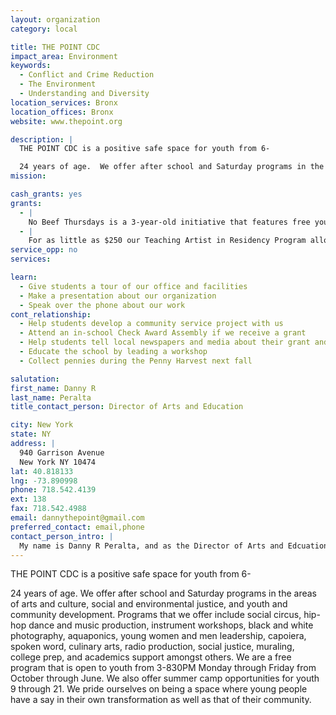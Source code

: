 ```yaml
---
layout: organization
category: local

title: THE POINT CDC
impact_area: Environment
keywords: 
  - Conflict and Crime Reduction
  - The Environment
  - Understanding and Diversity
location_services: Bronx
location_offices: Bronx
website: www.thepoint.org

description: |
  THE POINT CDC is a positive safe space for youth from 6-

  24 years of age.  We offer after school and Saturday programs in the areas of arts and culture, social and environmental justice, and youth and community development.  Programs that we offer include social circus, hip-hop dance and music production, instrument workshops, black and white photography, aquaponics, young women and men leadership, capoiera, spoken word, culinary arts, radio production, social justice, muraling, college prep, and academics support amongst others.  We are a free program that is open to youth from 3-830PM Monday through Friday from October through June.  We also offer summer camp opportunities for youth 9 through 21.  We pride ourselves on being a space where young people have a say in their own transformation as well as that of their community.
mission: 

cash_grants: yes
grants: 
  - |
    No Beef Thursdays is a 3-year-old initiative that features free youth programming and a healthy meal for youth from 11-21 years of age.  This highly collaborative evening features POINT programming in poetry alongside Urban Word NYC, academic tutoring with New York Cares, social circus programming with Cirque du Monde (Cirque du Soleil youth program), in-house music production in our Music Studio, and a community meal alongside Bascom Catering and the  Parsons School of Design that feeds well over 75 young people per week.  This evening was created to provide a safe space for young people to interact positively through the arts and academics, as well as as through sitting down for a larger community meal.  No Beef Thursdays encourages youth to come as they are and opens opportunities for them to join other year round initiatives at our site.  Any amount of funding will go directly to purchasing food.
  - |
    For as little as $250 our Teaching Artist in Residency Program allows THE POINT the opportunity to pay an artist and obtain supplies in the area of visual arts, drama, poetry, music, etc. to teach a two-week intensive workshop to youth in our after school program (ages 6-13).
service_opp: no
services: 

learn: 
  - Give students a tour of our office and facilities
  - Make a presentation about our organization
  - Speak over the phone about our work
cont_relationship: 
  - Help students develop a community service project with us
  - Attend an in-school Check Award Assembly if we receive a grant
  - Help students tell local newspapers and media about their grant and/or project with us
  - Educate the school by leading a workshop
  - Collect pennies during the Penny Harvest next fall

salutation: 
first_name: Danny R
last_name: Peralta
title_contact_person: Director of Arts and Education

city: New York
state: NY
address: |
  940 Garrison Avenue  
  New York NY 10474
lat: 40.818133
lng: -73.890998
phone: 718.542.4139
ext: 138
fax: 718.542.4988
email: dannythepoint@gmail.com
preferred_contact: email,phone
contact_person_intro: |
  My name is Danny R Peralta, and as the Director of Arts and Edcuation, it is my duty to provide programming opportunities for up to 500 students a year in over 25 different projects.  Being born in the Bronx, I know firsthand the importance of having positive spaces for youth to grow up in.  I too am a product of THE POINT as I joined the black and white photography program in 2003 and have since been featured in magazines and exhibits.  I know how magical and unique THE POINT is in changing peoples perceptions of the South Bronx.
---
```

THE POINT CDC is a positive safe space for youth from 6-

24 years of age.  We offer after school and Saturday programs in the areas of arts and culture, social and environmental justice, and youth and community development.  Programs that we offer include social circus, hip-hop dance and music production, instrument workshops, black and white photography, aquaponics, young women and men leadership, capoiera, spoken word, culinary arts, radio production, social justice, muraling, college prep, and academics support amongst others.  We are a free program that is open to youth from 3-830PM Monday through Friday from October through June.  We also offer summer camp opportunities for youth 9 through 21.  We pride ourselves on being a space where young people have a say in their own transformation as well as that of their community.